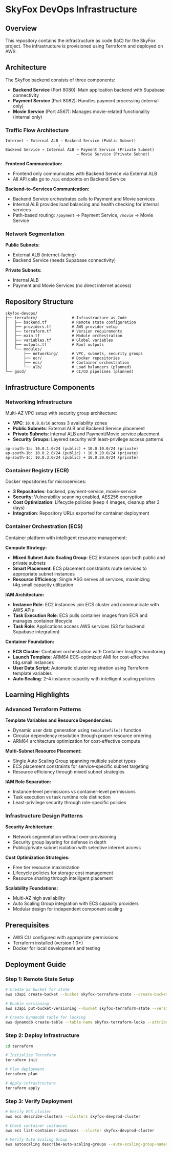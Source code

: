 # SkyFox DevOps Infrastructure

## Overview

This repository contains the infrastructure as code (IaC) for the SkyFox project. The infrastructure is provisioned using Terraform and deployed on AWS.

## Architecture

The SkyFox backend consists of three components:
- **Backend Service** (Port 8080): Main application backend with Supabase connectivity
- **Payment Service** (Port 8082): Handles payment processing (internal only)
- **Movie Service** (Port 4567): Manages movie-related functionality (internal only)

### Traffic Flow Architecture

```
Internet → External ALB → Backend Service (Public Subnet)
                       ↓
Backend Service → Internal ALB → Payment Service (Private Subnet)
                               → Movie Service (Private Subnet)
```

**Frontend Communication:**
- Frontend only communicates with Backend Service via External ALB
- All API calls go to `/api` endpoints on Backend Service

**Backend-to-Services Communication:**
- Backend Service orchestrates calls to Payment and Movie services
- Internal ALB provides load balancing and health checking for internal services
- Path-based routing: `/payment` → Payment Service, `/movie` → Movie Service

### Network Segmentation

**Public Subnets:**
- External ALB (internet-facing)
- Backend Service (needs Supabase connectivity)

**Private Subnets:**
- Internal ALB
- Payment and Movie Services (no direct internet access)

## Repository Structure

```
skyfox-devops/
├── terraform/               # Infrastructure as Code
│   ├── backend.tf           # Remote state configuration
│   ├── providers.tf         # AWS provider setup
│   ├── terraform.tf         # Version requirements
│   ├── main.tf              # Module orchestration
│   ├── variables.tf         # Global variables
│   ├── outputs.tf           # Root outputs
│   └── modules/
│       ├── networking/      # VPC, subnets, security groups
│       ├── ecr/             # Docker repositories
│       ├── ecs/             # Container orchestration
│       └── alb/             # Load balancers (planned)
└── gocd/                    # CI/CD pipelines (planned)
```

## Infrastructure Components

### Networking Infrastructure
Multi-AZ VPC setup with security group architecture:
- **VPC**: `10.0.0.0/16` across 3 availability zones
- **Public Subnets**: External ALB and Backend Service placement
- **Private Subnets**: Internal ALB and Payment/Movie service placement
- **Security Groups**: Layered security with least-privilege access patterns

```
ap-south-1a: 10.0.1.0/24 (public) + 10.0.10.0/24 (private)
ap-south-1b: 10.0.2.0/24 (public) + 10.0.20.0/24 (private)  
ap-south-1c: 10.0.3.0/24 (public) + 10.0.30.0/24 (private)
```

### Container Registry (ECR)
Docker repositories for microservices:
- **3 Repositories**: backend, payment-service, movie-service
- **Security**: Vulnerability scanning enabled, AES256 encryption
- **Cost Optimization**: Lifecycle policies (keep 4 images, cleanup after 3 days)
- **Integration**: Repository URLs exported for container deployment

### Container Orchestration (ECS)
Container platform with intelligent resource management:

**Compute Strategy:**
- **Mixed Subnet Auto Scaling Group**: EC2 instances span both public and private subnets
- **Smart Placement**: ECS placement constraints route services to appropriate subnet instances
- **Resource Efficiency**: Single ASG serves all services, maximizing t4g.small capacity utilization

**IAM Architecture:**
- **Instance Role**: EC2 instances join ECS cluster and communicate with AWS APIs
- **Task Execution Role**: ECS pulls container images from ECR and manages container lifecycle
- **Task Role**: Applications access AWS services (S3 for backend Supabase integration)

**Container Foundation:**
- **ECS Cluster**: Container orchestration with Container Insights monitoring
- **Launch Template**: ARM64 ECS-optimized AMI for cost-effective t4g.small instances
- **User Data Script**: Automatic cluster registration using Terraform template variables
- **Auto Scaling**: 2-4 instance capacity with intelligent scaling policies

## Learning Highlights

### Advanced Terraform Patterns
**Template Variables and Resource Dependencies:**
- Dynamic user data generation using `templatefile()` function
- Circular dependency resolution through proper resource ordering
- ARM64 architecture optimization for cost-effective compute

**Multi-Subnet Resource Placement:**
- Single Auto Scaling Group spanning multiple subnet types
- ECS placement constraints for service-specific subnet targeting
- Resource efficiency through mixed subnet strategies

**IAM Role Separation:**
- Instance-level permissions vs container-level permissions
- Task execution vs task runtime role distinction
- Least-privilege security through role-specific policies

### Infrastructure Design Patterns
**Security Architecture:**
- Network segmentation without over-provisioning
- Security group layering for defense in depth
- Public/private subnet isolation with selective internet access

**Cost Optimization Strategies:**
- Free tier resource maximization
- Lifecycle policies for storage cost management
- Resource sharing through intelligent placement

**Scalability Foundations:**
- Multi-AZ high availability
- Auto Scaling Group integration with ECS capacity providers
- Modular design for independent component scaling

## Prerequisites

- AWS CLI configured with appropriate permissions
- Terraform installed (version 1.0+)
- Docker for local development and testing

## Deployment Guide

### Step 1: Remote State Setup
```bash
# Create S3 bucket for state
aws s3api create-bucket --bucket skyfox-terraform-state --create-bucket-configuration LocationConstraint=ap-south-1

# Enable versioning
aws s3api put-bucket-versioning --bucket skyfox-terraform-state --versioning-configuration Status=Enabled

# Create DynamoDB table for locking
aws dynamodb create-table --table-name skyfox-terraform-locks --attribute-definitions AttributeName=LockID,AttributeType=S --key-schema AttributeName=LockID,KeyType=HASH --billing-mode PAY_PER_REQUEST
```

### Step 2: Deploy Infrastructure
```bash
cd terraform

# Initialize Terraform
terraform init

# Plan deployment
terraform plan

# Apply infrastructure
terraform apply
```

### Step 3: Verify Deployment
```bash
# Verify ECS cluster
aws ecs describe-clusters --clusters skyfox-devprod-cluster

# Check container instances
aws ecs list-container-instances --cluster skyfox-devprod-cluster

# Verify Auto Scaling Group
aws autoscaling describe-auto-scaling-groups --auto-scaling-group-names skyfox-devprod-ecs-asg
```
